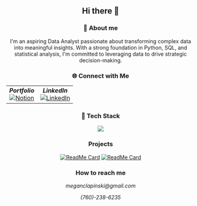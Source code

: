 <div align = "center">

## Hi there 👋

### 🚀 About me
I'm an aspiring Data Analyst passionate about transforming complex data into meaningful insights. With a strong foundation in Python, SQL, and statistical analysis, I'm committed to leveraging data to drive strategic decision-making. 
### 🌐 Connect with Me 
<table>
  <tr>
    <td align="center">
      <b><i>Portfolio</i></b><br>
      <a href="https://warm-guitar-6ca.notion.site/Portfolio-1c9f0b114af0808ca9e2fbb6fd257334?pvs=4">
        <img src="https://skillicons.dev/icons?i=notion&theme=light" alt="Notion" />
      </a>
    </td>
    <td align="center">
      <b><i>LinkedIn</i></b><br>
      <a href="https://www.linkedin.com/in/megan-clapinski-67b5622ab/">
        <img src="https://skillicons.dev/icons?i=linkedin&theme=light" alt="LinkedIn" />
      </a>
    </td>
  </tr>
</table>



### 👾 Tech Stack 
<p align="center">
  <a href="https://skillicons.dev">
    <img src="https://skillicons.dev/icons?i=git,html,css,docker,bootstrap,js,mongodb,py,react,mysql" />
  </a>
</p>

### Projects 
[![ReadMe Card](https://github-readme-stats.vercel.app/api/pin/?username=meganclapinski25&repo=workout-AI-gen)](https://github.com/meganclapinski/workout-AI-gen)
[![ReadMe Card](https://github-readme-stats.vercel.app/api/pin/?username=meganclapinski25&repo=EuroFootballAnalysis)](https://github.com/meganclapinski/EuroFootballAnalysis)

### How to reach me 
  <p><i>meganclapinski@gmail.com</i></p>
  <p><i>(760)-238-6235</i></p>

</div>
